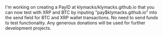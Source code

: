 I'm working on creating a PayID at klymacks/klymacks.github.io that you can now test with XRP and BTC by inputing "pay$klymacks.github.io" into the send field for BTC and XRP wallet transactions. No need to send funds to test functionality. Any generous donations will be used for further development projects.
